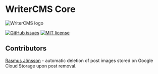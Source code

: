# WriterCMS Core
![WriterCMS logo](https://storage.googleapis.com/writer-images/logo.png)

[![GitHub issues](https://img.shields.io/github/issues/WriterCMS/writercms-core.svg)](https://github.com/WriterCMS/writercms-core/issues)
[![MIT license](http://img.shields.io/badge/license-MIT-brightgreen.svg)](http://opensource.org/licenses/MIT)

## Contributors
[Rasmus Jönsson](https://rasmusj.se) - automatic deletion of post images stored on Google Cloud Storage upon post removal.
